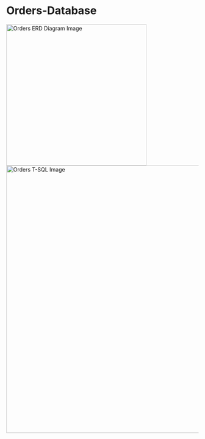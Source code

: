 # Orders-Database

<img width="367" height="370" alt="Orders ERD Diagram Image" src="https://github.com/user-attachments/assets/acc89e5d-7d08-4f83-8a9d-312614f706e7" />
<img width="702" height="701" alt="Orders T-SQL Image" src="https://github.com/user-attachments/assets/b57f4c49-b0dd-4fb9-a8b3-0b95975bae38" />
